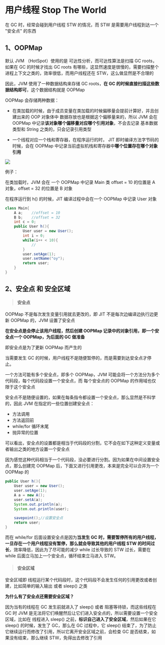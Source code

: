 # 用户线程 Stop The World



在 GC 时，经常会碰到用户线程 STW 的情况，而 STW 是需要用户线程到达一个 "安全点" 的东西



## 1、OOPMap

默认 JVM （HotSpot）使用的是 可达性分析，而可达性算法是扫描 GC roots，如果在 GC 的时候才找出 GC roots 有哪些，这显然速度是很慢的，需要扫描整个进程上下文之类的，效率很低，而用户线程还在 STW，这么做显然是不合理的

因此，JVM 使用了一种数据结构来存储 GC roots，**在 GC 的时候直接扫描这些数据结构即可**，这个数据结构就是 OOPMap

OOPMap 会存储两种数据：

- 在类加载的时候，由于成员变量在类加载的时候偏移量会提前计算好，并且创建出来的 OOP 对象体中 数据存放也是根据这个偏移量来的，所以 JVM 会在 OOPMap 中记录**该对象哪个偏移量对应哪个引用对象**，不会去记录 基本数据类型和 String 之类的，只会记录引用类型

- 一个线程对应一个栈和寄存器，在程序运行的时， JIT 即时编译方法字节码的时候，会在 OOPMap 中记录当前虚拟机栈和寄存器中**哪个位置存在哪个对象引用**

<img src="https://pic1.zhimg.com/80/v2-c6e13c93852c15d9dd9002c56e0112c4_720w.jpg" style="zoom:100%;" />



例子：

在类加载时，JVM 会在 一个 OOPMap 中记录 Main 类 offset = 10 的位置是 A 对象，offset = 32 的位置是 B 对象

在程序运行到 h() 的时候，JIT 编译过程中会在一个 OOPMap 中记录 User 对象

```java
class Main{
	A a;	//offset = 10
	B b;	//offset = 32
	int c = 0;
	public User h(){
		User user = new User();
		int i = 0;
		while(i++ < 10){
			//
		}
		user.setAge(1);
		user.setName("oy");
		return user;
	}
}
```



## 2、安全点 和 安全区域

> #### 安全点

OOPMap 不是每次发生变量引用就去更改的，即 JIT 不是每次边编译边执行边更新 OOPMap 的，JVM 设置了安全点

**在安全点是会停止该用户线程，然后创建 OOPMap 记录中的对象引用，即一个安全点一个 OOPMap，为后面的 GC 做准备**

即安全点是为了更新 OOPMap 而产生的



当需要发生 GC 的时候，用户线程不是随便暂停的，而是需要到达安全点才停止。

一个方法可能有多个安全点，即多个 OOPMap，JVM 可能会将一个方法分为多个代码段，每个代码段设置一个安全点，而 每个安全点的 OOPMap 的作用域也仅限于这个安全点

安全点不是随便设置的，如果在每条指令都设置一个安全点，那么显然是不科学的，因此 JVM 在指定的一些位置创建安全点：

- 方法调用
- 方法返回前
- while/for 循环末尾
- 抛异常的位置

可以看出，安全点的设置都是相当于代码段的分割，它不会在如下这种定义变量或者输出之类的地方设置一个安全点

因为感觉这种代码相当于一个代码段，没必要进行分割。因为如果在中间设置安全点，那么创建完 OOPMap 后，下面又进行引用更改，本来是完全可以合并为一个 OOPMap 的

```java
public User h(){
	User user = new User();
    user.setAge(1);
    A a = new A();
    user.setA(a);
    System.out.println(a);
    System.out.println(user);
    
    savepoint();//设置安全点
    return user;
}
```

而在 while/for 后面设置安全点是因为**当发生 GC 时，需要暂停所有的用户线程，一旦存在一个用户线程没有暂停，那么就会导致其他的用户线程 STW 的时间过长**，效率降低，因此为了尽可能的减少 while 过长导致的 STW 过长，需要在 while 后面立马加上一个安全点，循环结束立马进入 STW。



> #### 安全区域

安全区域即 线程运行某个代码段时，这个代码段不会发生任何的引用更改或者创建，比如简单的输入输出 或者 sleep() 之类

**为什么有了安全点还需要安全区域？**

因为当有的线程在 GC 发生前就进入了 sleep() 或者 阻塞等待锁，而这些线程在 GC 时 JVM 是无法将它们唤醒然后让它们进入安全点的，所以需要设置一个安全区域，比如在 线程进入 sleep() 之前，**标识自己进入了安全区域**，然后如果在它 sleep() 的时候，发生了 GC，那么在 GC 过程中，它 sleep() 结束了，为了防止它继续运行而修改了引用，所以它离开安全区域之前，会检查 GC 是否结束，如果没有结束，那么继续 STW，免得出去修改了引用

